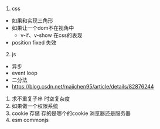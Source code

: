1. css
 - 如果和实现三角形
 - 如果让一个dom不在视角中
    - v-if、v-show 在css的表现
 - position fixed 失效

2. js
  - 异步
  - event loop
  - 二分法
  - https://blog.csdn.net/majichen95/article/details/82876244


1. 求不重复子串
    时空复杂度
2. 如果做一个权限系统
3. cookie 存储
    存的是哪个的cookie 浏览器还是服务器
4. esm commonjs
    <script type="module" 了解么
5. 爬虫
6. 同源策略的实现
7. 页面优化
    base64的好处